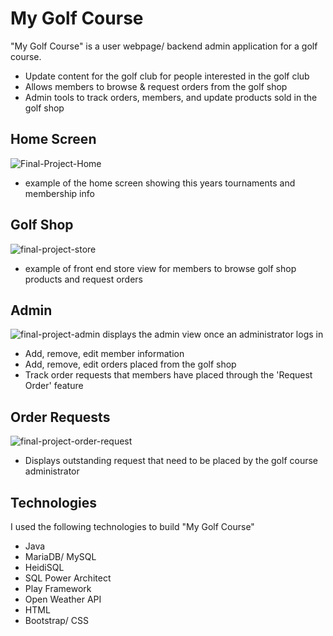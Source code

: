 # My Golf Course

"My Golf Course" is a user webpage/ backend admin application for a golf course.
* Update content for the golf club for people interested in the golf club
* Allows members to browse & request orders from the golf shop
* Admin tools to track orders, members, and update products sold in the golf shop

## Home Screen

![Final-Project-Home](https://user-images.githubusercontent.com/45952245/55928107-1e8d7d80-5bdd-11e9-88aa-45a56b96a808.PNG)
* example of the home screen showing this years tournaments and membership info

## Golf Shop

![final-project-store](https://user-images.githubusercontent.com/45952245/55928192-7c21ca00-5bdd-11e9-86de-85fc04b956bc.PNG)
* example of front end store view for members to browse golf shop products and request orders
  
## Admin
![final-project-admin](https://user-images.githubusercontent.com/45952245/55928245-a96e7800-5bdd-11e9-9ff1-5d789880e65f.PNG)
displays the admin view once an administrator logs in
* Add, remove, edit member information
* Add, remove, edit orders placed from the golf shop
* Track order requests that members have placed through the 'Request Order' feature

## Order Requests
![final-project-order-request](https://user-images.githubusercontent.com/45952245/55928312-d884e980-5bdd-11e9-8679-a4e740561b95.PNG)
* Displays outstanding request that need to be placed by the golf course administrator

## Technologies

I used the following technologies to build "My Golf Course"

* Java
* MariaDB/ MySQL
* HeidiSQL
* SQL Power Architect
* Play Framework
* Open Weather API
* HTML
* Bootstrap/ CSS

